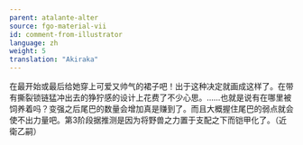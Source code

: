 ```yaml
---
parent: atalante-alter
source: fgo-material-vii
id: comment-from-illustrator
language: zh
weight: 5
translation: "Akiraka"
---
```


在最开始或最后给她穿上可爱又帅气的裙子吧！出于这种决定就画成这样了。在带有撕裂锁链猛冲出去的狰狞感的设计上花费了不少心思。……也就是说有在哪里被饲养着吗？变强之后尾巴的数量会增加真是赚到了。而且大概握住尾巴的弱点就会使不出力量吧。第3阶段据推测是因为将野兽之力置于支配之下而铠甲化了。（近衛乙嗣）
